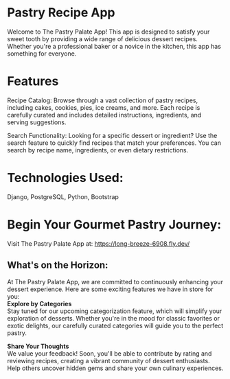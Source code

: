 # Pastry Recipe App
Welcome to The Pastry Palate App! This app is designed to satisfy your sweet tooth by providing a wide range of delicious dessert recipes. Whether you're a professional baker or a novice in the kitchen, this app has something for everyone.

# Features
Recipe Catalog: Browse through a vast collection of pastry recipes, including cakes, cookies, pies, ice creams, and more. Each recipe is carefully curated and includes detailed instructions, ingredients, and serving suggestions.

Search Functionality: Looking for a specific dessert or ingredient? Use the search feature to quickly find recipes that match your preferences. You can search by recipe name, ingredients, or even dietary restrictions.


# Technologies Used:
Django, PostgreSQL, Python, Bootstrap

# Begin Your Gourmet Pastry Journey:
Visit The Pastry Palate App at: https://long-breeze-6908.fly.dev/


## What's on the Horizon:
 At The Pastry Palate App, we are committed to continuously enhancing your dessert experience. Here are some exciting features we have in store for you: </br>
<b> Explore by Categories</b> 
</br>
Stay tuned for our upcoming categorization feature, which will simplify your exploration of desserts. Whether you're in the mood for classic favorites or exotic delights, our carefully curated categories will guide you to the perfect pastry.

<b>Share Your Thoughts </b>
</br>
We value your feedback! Soon, you'll be able to contribute by rating and reviewing recipes, creating a vibrant community of dessert enthusiasts. Help others uncover hidden gems and share your own culinary experiences.